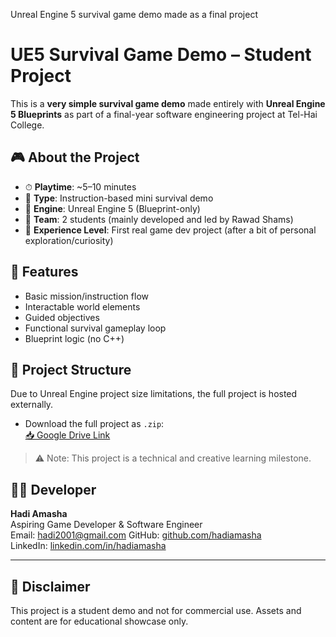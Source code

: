 Unreal Engine 5 survival game demo made as a final project
# UE5 Survival Game Demo – Student Project

This is a **very simple survival game demo** made entirely with **Unreal Engine 5 Blueprints** as part of a final-year software engineering project at Tel-Hai College.

## 🎮 About the Project

- ⏱ **Playtime**: ~5–10 minutes  
- 🧠 **Type**: Instruction-based mini survival demo  
- 🔧 **Engine**: Unreal Engine 5 (Blueprint-only)  
- 👥 **Team**: 2 students (mainly developed and led by Rawad Shams)  
- 🧪 **Experience Level**: First real game dev project (after a bit of personal exploration/curiosity)

## 🧩 Features

- Basic mission/instruction flow  
- Interactable world elements  
- Guided objectives  
- Functional survival gameplay loop  
- Blueprint logic (no C++)

## 📁 Project Structure

Due to Unreal Engine project size limitations, the full project is hosted externally.

- Download the full project as `.zip`:  
  [📥 Google Drive Link](https://drive.google.com/file/d/1clw8b1QgQ8CC0ACHpIEuZu0EYgvi69gb/view?usp=sharing)

> ⚠️ Note: This project is a technical and creative learning milestone.

## 👨‍💻 Developer

**Hadi Amasha**  
Aspiring Game Developer & Software Engineer  
Email: hadi2001@gmail.com
GitHub: [github.com/hadiamasha](https://github.com/hadiamasha)  
LinkedIn: [linkedin.com/in/hadiamasha](https://www.linkedin.com/in/hadiamasha)



---

## 📌 Disclaimer

This project is a student demo and not for commercial use. Assets and content are for educational showcase only.
